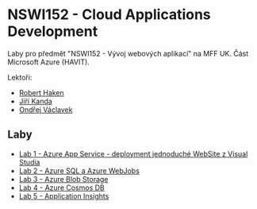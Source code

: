 ﻿# NSWI152 - Cloud Applications Development

Laby pro předmět "NSWI152 - Vývoj webových aplikací" na MFF UK. Část Microsoft Azure (HAVIT).

Lektoři:
* [Robert Haken](https://www.linkedin.com/in/haken/)
* [Jiří Kanda](https://www.linkedin.com/in/jirikanda/)
* [Ondřej Václavek](https://www.linkedin.com/in/ond%C5%99ej-v%C3%A1clavek-42256956/)

## Laby
* [Lab 1 - Azure App Service - deployment jednoduché WebSite z Visual Studia](./Lab1-AppServicesDeployment/)
* [Lab 2 - Azure SQL a Azure WebJobs](./Lab2-AzureSQL/)
* [Lab 3 - Azure Blob Storage](./Lab3-AzureBlobStorage/)
* [Lab 4 - Azure Cosmos DB](./Lab4-AzureCosmosDB/)
* [Lab 5 - Application Insights](./Lab5-ApplicationInsights/)

